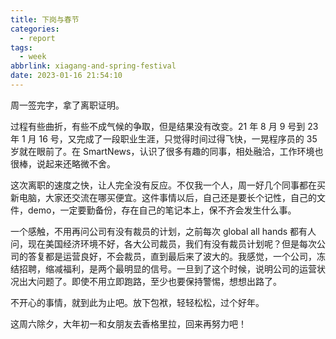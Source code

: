 ```yaml
---
title: 下岗与春节
categories:
  - report
tags:
  - week
abbrlink: xiagang-and-spring-festival
date: 2023-01-16 21:54:10
---
```


周一签完字，拿了离职证明。

过程有些曲折，有些不成气候的争取，但是结果没有改变。21 年 8 月 9 号到 23 年 1 月 16 号，又完成了一段职业生涯，只觉得时间过得飞快，一晃程序员的 35 岁就在眼前了。在 SmartNews，认识了很多有趣的同事，相处融洽，工作环境也很棒，说起来还略微不舍。

这次离职的速度之快，让人完全没有反应。不仅我一个人，周一好几个同事都在买新电脑，大家还交流在哪买便宜。这件事情以后，自己还是要长个记性，自己的文件，demo，一定要勤备份，存在自己的笔记本上，保不齐会发生什么事。

一个感触，不用再问公司有没有裁员的计划，之前每次 global all hands 都有人问，现在美国经济环境不好，各大公司裁员，我们有没有裁员计划呢？但是每次公司的答复都是运营良好，不会裁员，直到最后来了波大的。我感觉，一个公司，冻结招聘，缩减福利，是两个最明显的信号。一旦到了这个时候，说明公司的运营状况出大问题了。即使不用立即跑路，至少也要保持警惕，想想出路了。

不开心的事情，就到此为止吧。放下包袱，轻轻松松，过个好年。

这周六除夕，大年初一和女朋友去香格里拉，回来再努力吧！

